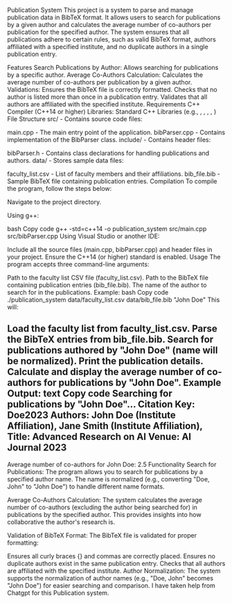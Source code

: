 Publication System
This project is a system to parse and manage publication data in BibTeX format. It allows users to search for publications by a given author and calculates the average number of co-authors per publication for the specified author. The system ensures that all publications adhere to certain rules, such as valid BibTeX format, authors affiliated with a specified institute, and no duplicate authors in a single publication entry.

Features
Search Publications by Author: Allows searching for publications by a specific author.
Average Co-Authors Calculation: Calculates the average number of co-authors per publication by a given author.
Validations:
Ensures the BibTeX file is correctly formatted.
Checks that no author is listed more than once in a publication entry.
Validates that all authors are affiliated with the specified institute.
Requirements
C++ Compiler (C++14 or higher)
Libraries:
Standard C++ Libraries (e.g., <iostream>, <vector>, <memory>, <string>, <regex>)
File Structure
src/ - Contains source code files:

main.cpp - The main entry point of the application.
bibParser.cpp - Contains implementation of the BibParser class.
include/ - Contains header files:

bibParser.h - Contains class declarations for handling publications and authors.
data/ - Stores sample data files:

faculty_list.csv - List of faculty members and their affiliations.
bib_file.bib - Sample BibTeX file containing publication entries.
Compilation
To compile the program, follow the steps below:

Navigate to the project directory.

Using g++:

bash
Copy code
g++ -std=c++14 -o publication_system src/main.cpp src/bibParser.cpp
Using Visual Studio or another IDE:

Include all the source files (main.cpp, bibParser.cpp) and header files in your project.
Ensure the C++14 (or higher) standard is enabled.
Usage
The program accepts three command-line arguments:

Path to the faculty list CSV file (faculty_list.csv).
Path to the BibTeX file containing publication entries (bib_file.bib).
The name of the author to search for in the publications.
Example:
bash
Copy code
./publication_system data/faculty_list.csv data/bib_file.bib "John Doe"
This will:

Load the faculty list from faculty_list.csv.
Parse the BibTeX entries from bib_file.bib.
Search for publications authored by "John Doe" (name will be normalized).
Print the publication details.
Calculate and display the average number of co-authors for publications by "John Doe".
Example Output:
text
Copy code
Searching for publications by "John Doe"...
Citation Key: Doe2023
Authors: John Doe (Institute Affiliation), Jane Smith (Institute Affiliation), 
Title: Advanced Research on AI
Venue: AI Journal 2023
------------------------------------------
Average number of co-authors for John Doe: 2.5
Functionality
Search for Publications: The program allows you to search for publications by a specified author name. The name is normalized (e.g., converting "Doe, John" to "John Doe") to handle different name formats.

Average Co-Authors Calculation: The system calculates the average number of co-authors (excluding the author being searched for) in publications by the specified author. This provides insights into how collaborative the author's research is.

Validation of BibTeX Format: The BibTeX file is validated for proper formatting:

Ensures all curly braces {} and commas are correctly placed.
Ensures no duplicate authors exist in the same publication entry.
Checks that all authors are affiliated with the specified institute.
Author Normalization: The system supports the normalization of author names (e.g., "Doe, John" becomes "John Doe") for easier searching and comparison.
I have taken help from Chatgpt for this Publication system.
